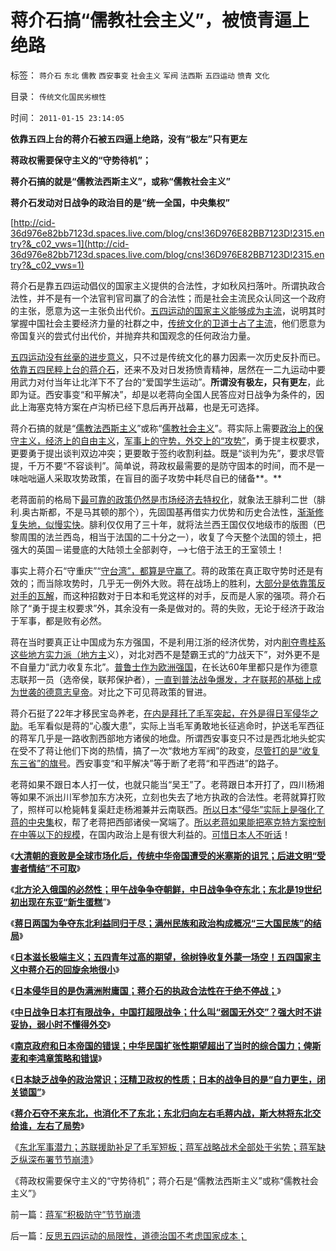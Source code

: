 # 蒋介石搞“儒教社会主义”，被愤青逼上绝路

标签： `蒋介石` `东北` `儒教` `西安事变` `社会主义` `军阀` `法西斯` `五四运动` `愤青` `文化` 

目录： `传统文化国民劣根性`

时间： `2011-01-15 23:14:05`

**依靠五四上台的蒋介石被五四逼上绝路，没有“极左”只有更左**

**蒋政权需要保守主义的“守势待机”；**

**蒋介石搞的就是“儒教法西斯主义”，或称“儒教社会主义”**

**蒋介石发动对日战争的政治目的是“统一全国，中央集权”**

[http://cid-36d976e82bb7123d.spaces.live.com/blog/cns!36D976E82BB7123D!2315.entry?&_c02_vws=1](http://cid-36d976e82bb7123d.spaces.live.com/blog/cns!36D976E82BB7123D!2315.entry?&_c02_vws=1)

蒋介石是靠五四运动倡仪的国家主义提供的合法性，才如秋风扫落叶。所谓执政合法性，并不是有一个法官判官司赢了的合法性；而是社会主流民众认同这一个政府的主张，愿意为这一主张负出代价。[五四运动的国家主义能够成为主流](../../../2011/1/13/五四无厘头运动赔四千万大洋送掉外蒙古.md)，说明其时掌握中国社会主要经济力量的社群之中，[传统文化的卫道士占了主流](../../../2010/3/16/历史趋势是不存在偶然性.md)，他们愿意为帝国复兴的尝式付出代价，并抛弃共和国观念的任何政治力量。

[五四运动没有丝毫的进步意义](../../../2010/9/25/进步的障碍可能是所谓的“人民群众”.md)，只不过是传统文化的暴力因素一次历史反扑而已。[依靠五四民粹上台的蒋介石](../../../2010/9/15/民主就是民生！天生就是柴米油盐.md)，还来不及对日发扬愤青精神，居然在一二九运动中要用武力对付当年让北洋下不了台的“爱国学生运动”。**所谓没有极左，只有更左**，此即为证。西安事变“和平解决”，却是以老蒋向全国人民答应对日战争为条件的，因此上海塞克特方案在卢沟桥已经下息后再开战幕，也是无可选择。

蒋介石搞的就是“[儒教法西斯主义](../../../2010/11/29/计划经济的胡汉三又想回来了.md)”或称“[儒教社会主义](../../../2009/6/21/传统道德信仰价值观相容人权吗？.md)”。蒋实际上需要[政治上的保守主义，经济上的自由主义](../../../2010/7/29/没有共同利益，请不要急忙以身相许！.md)，[军事上的守势，外交上的“攻势”](../../../2010/3/10/军人牺牲是无私吗？.md)，勇于提主权要求，更要勇于提出谈判双边冲突；更要敢于签约收割利益。既是“谈判为先”，要求尽管提，千万不要“不容谈判”。简单说，蒋政权最需要的是防守固本的时间，而不是一味咄咄逼人采取攻势政策，在盲目的面子攻势中耗尽自已的储备**。**

老蒋面前的格局下[最可靠的政策仍然是市场经济去特权化](../../../2009/11/6/中国社会的解决方案只有一个.md)，就象法王腓利二世（腓利.奥古斯都，不是马其顿的那个），先固国基再借实力优势和历史合法性，[渐渐修复失地，似慢实快](../../../2008/2/20/大道无为，上善若水，——至胜无形.md)。腓利仅仅用了三十年，就将法兰西王国仅仅地级市的版图（巴黎周围的法兰西岛，相当于法国的二十分之一），收复了今天整个法国的领土，把强大的英国－诺曼底的大陆领土全部剥夺，——>七倍于法王的王室领土！

事实上蒋介石“守重庆”“[守台湾”，都算是守赢了](../../../2009/10/1/武力攻台之弊.md)。蒋的政策在真正取守势时还是有效的；而当除攻势时，几乎无一例外大败。蒋在战场上的胜利，[大部分是依靠策反对手的瓦解](../../../2010/11/27/政教合一的党团组织胜过个人威权政治.md)，而这种招数对于日本和毛党这样的对手，反而是人家的强项。蒋介石除了“勇于提主权要求”外，其余没有一条是做对的。蒋的失败，无论于经济于政治于军事，都是败有必然。

蒋在当时要真正让中国成为东方强国，不是利用江浙的经济优势，对内[削夺粤桂系这些地方实力派（地方主](../../../2010/11/25/民主就是行省制度向地方市政转变.md)义），对北对西不是楚霸王式的“力战天下”，对外更不是不自量力“武力收复东北”。[普鲁士作为欧洲强国](../../../2010/3/18/旧德国是爱国分子追求的理想帝国.md)，在长达60年里都只是作为德意志联邦一员（选帝侯，联邦保护者），[一直到普法战争爆发，才在联邦的基础上成为世袭的德意志皇帝](../../../2011/1/13/俾斯麦的策略和李鸿章的错误.md)。对比之下可见蒋政策的冒进。

蒋介石挺了22年才移民宝岛养老，[在内是拜托了毛军突起，在外是得日军侵华之助](../../../2010/12/16/中央集权帝国被少数民族灭亡是历史规律.md)。毛军看似是蒋的“心腹大患”，实际上当毛军勇敢地长征逃命时，护送毛军西征的蒋军几乎是一路收割西部地方诸侯的地盘。所谓西安事变只不过是西北地头蛇实在受不了蒋让他们下岗的热情，搞了一次“救地方军阀”的政变，[尽管打的是“收复东三省”的旗号](../../../2011/1/12/蒋日同归于尽,及伪满洲国；.md)。西安事变“和平解决”等于断了老蒋“和平西进”的路子。

老蒋如果不跟日本人打一仗，也就只能当“吴王”了。老蒋跟日本开打了，四川杨湘等如果不派出川军参加东方决死，立刻也失去了地方执政的合法性。老蒋就算打败了，照样可以枪毙韩复渠赶走杨湘兼并云南联西。[所以日本“侵华”实际上是强化了蒋的中央集](../../../2009/1/30/愚蠢的战争可能也是聪明政治的工具.md)权，帮了老蒋把西部诸侯一窝端了。[所以老蒋如果能把塞克特方案控制在中等以下的规模](../../../2009/12/3/不要低估德国职业军人的素质.md)，在国内政治上是有很大利益的。[可惜日本人不听话](../../../2009/12/5/日军战略战术更成熟更传统更出乎蒋介石所料.md)！

《[**大清朝的衰败是全球市场化后，传统中华帝国遭受的米塞斯的诅咒；后进文明“受害者情结”不可取**](../../../2011/1/11/爱新觉罗氏的贡献；受害者情结不可取；.md)》

《[**北方沦入俄国的必然性；甲午战争争夺朝鲜，中日战争争夺东北；东北是19世纪初出现在东亚“新生蛋糕**](../../../2011/1/11/甲午战争争夺朝鲜，中日战争争夺东北.md)”》

《[**蒋日两国为争夺东北利益同归于尽；满州民族和政治构成概况“三大国民族”的结局**](../../../2011/1/12/蒋日同归于尽,及伪满洲国；.md)》

《[**日本滋长极端主义；五四青年过高的期望，徐树铮收复外蒙一场空！五四国家主义中蒋介石的回旋余地很小**](../../../2011/1/12/五四爱国青年折腾掉了外蒙.md)》

《[**日本侵华目的是伪满洲附庸国；蒋介石的执政合法性在于绝不停战；**](../../../2011/1/12/日本侵华为东北，蒋介石战争为活命.md)》

《[**中日战争日本打有限战争，中国打超限战争；什么叫“弱国无外交”？强大时不讲妥协，弱小时不懂得外交**](../../../2011/1/13/近代中国什么叫“弱国无外交”？.md)》

《[**南京政府和日本帝国的错误；中华民国扩张性期望超出了当时的综合国力；俾斯麦和李鸿章策略和错误**](../../../2011/1/13/俾斯麦的策略和李鸿章的错误.md)》

《[**日本缺乏战争的政治常识；汪精卫政权的性质；日本的战争目的是“自力更生，闭关锁国”**](../../../2011/1/14/日本的战争目的和汪精卫南京政权的性质.md)》

《[**蒋介石夺不来东北，也消化不了东北；东北归向左右毛蒋内战，斯大林将东北交给谁，左右了局势**](../../../2011/1/14/蒋介石夺不来满洲也消化不了东北.md)》

《[东北军事潜力；苏联援助补足了毛军短板；蒋军战略战术全部处于劣势；蒋军缺乏纵深布署节节崩溃](../../../2011/1/14/蒋军“积极防守”节节崩溃.md)》

《蒋政权需要保守主义的“守势待机”；蒋介石是“儒教法西斯主义”或称“儒教社会主义”》



前一篇：[蒋军“积极防守”节节崩溃](../../../2011/1/14/蒋军“积极防守”节节崩溃.md)

后一篇：[反思五四运动的局限性，道德治国不考虑国家成本；](../../../2011/1/15/反思五四运动的局限性，道德治国不考虑国家成本；.md)